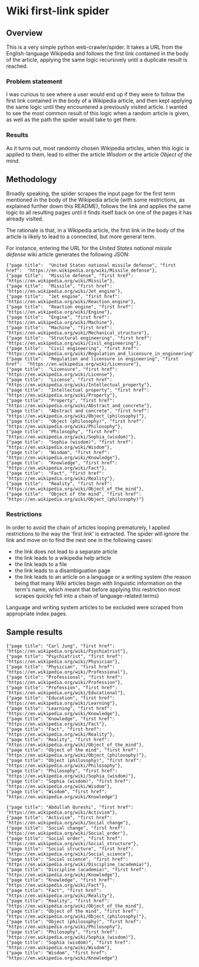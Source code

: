# Wiki first-link spider
## Overview
This is a very simple python web-crawler/spider. It takes a URL from the English-language Wikipedia and follows the first link contained in the body of the article, applying the same logic recursively until a duplicate result is reached.

### Problem statement 
I was curious to see where a user would end up if they were to follow the first link contained in the body of a Wikipedia article, and then kept applying the same logic until they encountered a previously visited article. I wanted to see the most common result of this logic when a random article is given, as well as the path the spider would take to get there.

### Results
As it turns out, most randomly chosen Wikipedia articles, when this logic is applied to them, lead to either the article *Wisdom* or the article *Object of the mind*.

## Methodology
Broadly speaking, the spider scrapes the input page for the first term mentioned in the body of the Wikipedia article (with some restrictions, as explained further down this README), follows the link and applies the same logic to all resulting pages until it finds itself back on one of the pages it has already visited. 

The rationale is that, in a Wikipedia article, the first link in the body of the article is likely to lead to a connected, but more general term.

For instance, entering the URL for the *United States national missile defense* wiki article generates the following JSON:
```
{"page title":  "United States national missile defense", "first href":  "https://en.wikipedia.org/wiki/Missile_defense"},
{"page title":  "Missile defense", "first href":  "https://en.wikipedia.org/wiki/Missile"},
{"page title":  "Missile", "first href":  "https://en.wikipedia.org/wiki/Jet_engine"},
{"page title":  "Jet engine", "first href":  "https://en.wikipedia.org/wiki/Reaction_engine"},
{"page title":  "Reaction engine", "first href":  "https://en.wikipedia.org/wiki/Engine"},
{"page title":  "Engine", "first href":  "https://en.wikipedia.org/wiki/Machine"},
{"page title":  "Machine", "first href":  "https://en.wikipedia.org/wiki/Mechanical_structure"},
{"page title":  "Structural engineering", "first href":  "https://en.wikipedia.org/wiki/Civil_engineering"},
{"page title":  "Civil engineering", "first href":  "https://en.wikipedia.org/wiki/Regulation_and_licensure_in_engineering"},
{"page title":  "Regulation and licensure in engineering", "first href":  "https://en.wikipedia.org/wiki/Licensure"},
{"page title":  "Licensure", "first href":  "https://en.wikipedia.org/wiki/License"},
{"page title":  "License", "first href":  "https://en.wikipedia.org/wiki/Intellectual_property"},
{"page title":  "Intellectual property", "first href":  "https://en.wikipedia.org/wiki/Property"},
{"page title":  "Property", "first href":  "https://en.wikipedia.org/wiki/Abstract_and_concrete"},
{"page title":  "Abstract and concrete", "first href":  "https://en.wikipedia.org/wiki/Object_(philosophy)"},
{"page title":  "Object (philosophy)", "first href":  "https://en.wikipedia.org/wiki/Philosophy"},
{"page title":  "Philosophy", "first href":  "https://en.wikipedia.org/wiki/Sophia_(wisdom)"},
{"page title":  "Sophia (wisdom)", "first href":  "https://en.wikipedia.org/wiki/Wisdom"},
{"page title":  "Wisdom", "first href":  "https://en.wikipedia.org/wiki/Knowledge"},
{"page title":  "Knowledge", "first href":  "https://en.wikipedia.org/wiki/Fact"},
{"page title":  "Fact", "first href":  "https://en.wikipedia.org/wiki/Reality"},
{"page title":  "Reality", "first href":  "https://en.wikipedia.org/wiki/Object_of_the_mind"},
{"page title":  "Object of the mind", "first href":  "https://en.wikipedia.org/wiki/Object_(philosophy)"}
```

### Restrictions

In order to avoid the chain of articles looping prematurely, I applied restrictions to the way the 'first link' is extracted. The spider will ignore the link and move on to find the next one in the following cases:

- the link does not lead to a separate article
- the link leads to a wikipedia help article
- the link leads to a file
- the link leads to a disambiguation page
- the link leads to an article on a language or a writing system (the reason being that many Wiki articles begin with linguistic information on the term's name, which meant that before applying this restriction most scrapes quickly fell into a chain of language-related terms)

Language and writing system articles to be excluded were scraped from appropriate index pages.

## Sample results

```
{"page title": "Carl Jung", "first href": "https://en.wikipedia.org/wiki/Psychiatrist"},
{"page title": "Psychiatrist", "first href": "https://en.wikipedia.org/wiki/Physician"},
{"page title": "Physician", "first href": "https://en.wikipedia.org/wiki/Professional"},
{"page title": "Professional", "first href": "https://en.wikipedia.org/wiki/Profession"},
{"page title": "Profession", "first href": "https://en.wikipedia.org/wiki/Educational"},
{"page title": "Education", "first href": "https://en.wikipedia.org/wiki/Learning"},
{"page title": "Learning", "first href": "https://en.wikipedia.org/wiki/Knowledge"},
{"page title": "Knowledge", "first href": "https://en.wikipedia.org/wiki/Fact"},
{"page title": "Fact", "first href": "https://en.wikipedia.org/wiki/Reality"},
{"page title": "Reality", "first href": "https://en.wikipedia.org/wiki/Object_of_the_mind"},
{"page title": "Object of the mind", "first href": "https://en.wikipedia.org/wiki/Object_(philosophy)"},
{"page title": "Object (philosophy)", "first href": "https://en.wikipedia.org/wiki/Philosophy"},
{"page title": "Philosophy", "first href": "https://en.wikipedia.org/wiki/Sophia_(wisdom)"},
{"page title": "Sophia (wisdom)", "first href": "https://en.wikipedia.org/wiki/Wisdom"},
{"page title": "Wisdom", "first href": "https://en.wikipedia.org/wiki/Knowledge"}
```

```
{"page title": "Abdullah Qureshi", "first href": "https://en.wikipedia.org/wiki/Activism"},
{"page title": "Activism", "first href": "https://en.wikipedia.org/wiki/Social_change"},
{"page title": "Social change", "first href": "https://en.wikipedia.org/wiki/Social_order"},
{"page title": "Social order", "first href": "https://en.wikipedia.org/wiki/Social_structure"},
{"page title": "Social structure", "first href": "https://en.wikipedia.org/wiki/Social_science"},
{"page title": "Social science", "first href": "https://en.wikipedia.org/wiki/Discipline_(academia)"},
{"page title": "Discipline (academia)", "first href": "https://en.wikipedia.org/wiki/Knowledge"},
{"page title": "Knowledge", "first href": "https://en.wikipedia.org/wiki/Fact"},
{"page title": "Fact", "first href": "https://en.wikipedia.org/wiki/Reality"},
{"page title": "Reality", "first href": "https://en.wikipedia.org/wiki/Object_of_the_mind"},
{"page title": "Object of the mind", "first href": "https://en.wikipedia.org/wiki/Object_(philosophy)"},
{"page title": "Object (philosophy)", "first href": "https://en.wikipedia.org/wiki/Philosophy"},
{"page title": "Philosophy", "first href": "https://en.wikipedia.org/wiki/Sophia_(wisdom)"},
{"page title": "Sophia (wisdom)", "first href": "https://en.wikipedia.org/wiki/Wisdom"},
{"page title": "Wisdom", "first href": "https://en.wikipedia.org/wiki/Knowledge"}
```
